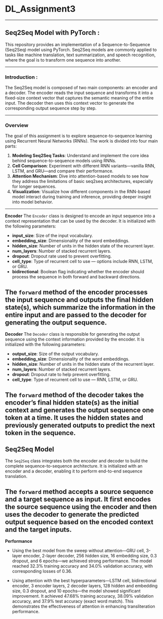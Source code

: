 # DL_Assignment3

---
## Seq2Seq Model with PyTorch :

This repository provides an implementation of a Sequence-to-Sequence (Seq2Seq) model using PyTorch. Seq2Seq models are commonly applied to tasks like machine translation, text summarization, and speech recognition, where the goal is to transform one sequence into another.

---
### Introduction :
The Seq2Seq model is composed of two main components: an encoder and a decoder. The encoder reads the input sequence and transforms it into a fixed-size context vector that captures the semantic meaning of the entire input. The decoder then uses this context vector to generate the corresponding output sequence step by step.

---

### Overview

The goal of this assignment is to explore sequence-to-sequence learning using Recurrent Neural Networks (RNNs). The work is divided into four main parts:

1. **Modeling Seq2Seq Tasks**: Understand and implement the core idea behind sequence-to-sequence models using RNNs.
2. **Cell Comparison**: Experiment with different RNN variants—vanilla RNN, LSTM, and GRU—and compare their performance.
3. **Attention Mechanism**: Dive into attention-based models to see how they address the limitations of basic seq2seq architectures, especially for longer sequences.
4. **Visualization**: Visualize how different components in the RNN-based model interact during training and inference, providing deeper insight into model behavior.
---
**Encoder**
The `Encoder` class is designed to encode an input sequence into a context representation that can be used by the decoder. It is initialized with the following parameters:

* **input\_size**: Size of the input vocabulary.
* **embedding\_size**: Dimensionality of the word embeddings.
* **hidden\_size**: Number of units in the hidden state of the recurrent layer.
* **num\_layers**: Number of stacked recurrent layers.
* **dropout**: Dropout rate used to prevent overfitting.
* **cell\_type**: Type of recurrent cell to use — options include RNN, LSTM, or GRU.
* **bidirectional**: Boolean flag indicating whether the encoder should process the sequence in both forward and backward directions.

The `forward` method of the encoder processes the input sequence and outputs the final hidden state(s), which summarize the information in the entire input and are passed to the decoder for generating the output sequence.
---
**Decoder**
The `Decoder` class is responsible for generating the output sequence using the context information provided by the encoder. It is initialized with the following parameters:

* **output\_size**: Size of the output vocabulary.
* **embedding\_size**: Dimensionality of the word embeddings.
* **hidden\_size**: Number of units in the hidden state of the recurrent layer.
* **num\_layers**: Number of stacked recurrent layers.
* **dropout**: Dropout rate to help prevent overfitting.
* **cell\_type**: Type of recurrent cell to use — RNN, LSTM, or GRU.

The `forward` method of the decoder takes the encoder’s final hidden state(s) as the initial context and generates the output sequence one token at a time. It uses the hidden states and previously generated outputs to predict the next token in the sequence.
---
**Seq2Seq Model**
---
The `Seq2Seq` class integrates both the encoder and decoder to build the complete sequence-to-sequence architecture. It is initialized with an encoder and a decoder, enabling it to perform end-to-end sequence translation.

The `forward` method accepts a source sequence and a target sequence as input. It first encodes the source sequence using the encoder and then uses the decoder to generate the predicted output sequence based on the encoded context and the target inputs.
---
**Performance**

* Using the best model from the sweep without attention—GRU cell, 3-layer encoder, 2-layer decoder, 256 hidden size, 16 embedding size, 0.3 dropout, and 6 epochs—we achieved strong performance. The model reached 32.3% training accuracy and 34.0% validation accuracy, with corresponding losses of 0.36.

 
* Using attention with the best hyperparameters—LSTM cell, bidirectional encoder, 3 encoder layers, 2 decoder layers, 128 hidden and embedding size, 0.3 dropout, and 10 epochs—the model showed significant improvement. It achieved 47.68% training accuracy, 38.09% validation accuracy, and 37.9% test accuracy (exact word match). This demonstrates the effectiveness of attention in enhancing transliteration performance.

